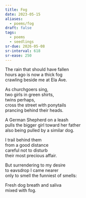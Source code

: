 ```yaml
---
title: Fog
date: 2023-05-15
aliases:
  - poems/fog
draft: false
tags:
  - poems
  - seedlings
sr-due: 2026-05-08
sr-interval: 618
sr-ease: 250
---
```

The rain that should have fallen  
hours ago is now a thick fog  
crawling beside me at Ela Ave.  

As churchgoers sing,  
two girls in green shirts,  
twins perhaps,  
cross the street with ponytails  
prancing behind their heads.  

A German Shepherd on a leash  
pulls the bigger girl toward her father  
also being pulled by a similar dog.  

I trail behind them  
from a good distance  
careful not to disturb  
their most precious affair.  

But surrendering to my desire  
to eavsdrop I came nearer  
only to smell the funniest of smells:  

Fresh dog breath and saliva  
mixed with fog.  